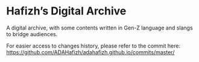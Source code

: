 # Hafizh’s Digital Archive

A digital archive, with some contents written in Gen-Z language and slangs to bridge audiences.

For easier access to changes history, please refer to the commit here: https://github.com/ADAHafizh/adahafizh.github.io/commits/master/
